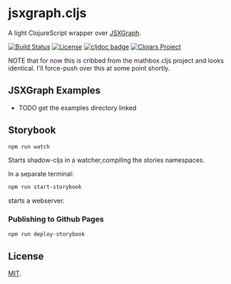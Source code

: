 # jsxgraph.cljs

A light ClojureScript wrapper over [JSXGraph][JSXGRAPH].

[![Build Status](https://github.com/mentat-collective/jsxgraph.cljs/actions/workflows/kondo.yml/badge.svg?branch=main)](https://github.com/mentat-collective/jsxgraph.cljs/actions/workflows/kondo.yml)
[![License](https://img.shields.io/badge/license-MIT-brightgreen.svg)](https://github.com/sicmutils/sicmutils/blob/main/LICENSE)
[![cljdoc badge](https://cljdoc.org/badge/mentat-collective/jsxgraph.cljs)](https://cljdoc.org/d/mentat-collective/jsxgraph.cljs/CURRENT)
[![Clojars Project](https://img.shields.io/clojars/v/org.mentat/jsxgraph.cljs.svg)](https://clojars.org/org.mentat/jsxgraph.cljs)

NOTE that for now this is cribbed from the mathbox.cljs project and looks
identical. I'll force-push over this at some point shortly.

## JSXGraph Examples

- TODO get the examples directory linked

## Storybook

```sh
npm run watch
```

Starts shadow-cljs in a watcher,compiling the stories namespaces.

In a separate terminal:

```sh
npm run start-storybook
```

starts a webserver.

### Publishing to Github Pages

```sh
npm run deploy-storybook
```

## License

[MIT](LICENSE).

[JSXGRAPH]: https://jsxgraph.org
